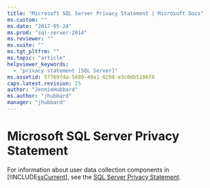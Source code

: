 ```yaml
---
title: "Microsoft SQL Server Privacy Statement | Microsoft Docs"
ms.custom: ""
ms.date: "2017-05-24"
ms.prod: "sql-server-2014"
ms.reviewer: ""
ms.suite: ""
ms.tgt_pltfrm: ""
ms.topic: "article"
helpviewer_keywords: 
  - "privacy statement [SQL Server]"
ms.assetid: 57769f4a-5689-49a1-8298-e3c0db5106f8
caps.latest.revision: 25
author: "JennieHubbard"
ms.author: "jhubbard"
manager: "jhubbard"
---
```

# Microsoft SQL Server Privacy Statement
  For information about user data collection components in [!INCLUDE[ssCurrent](../../includes/sscurrent-md.md)], see the [SQL Server Privacy Statement](http://go.microsoft.com/fwlink/?LinkID=282418).  
  
  